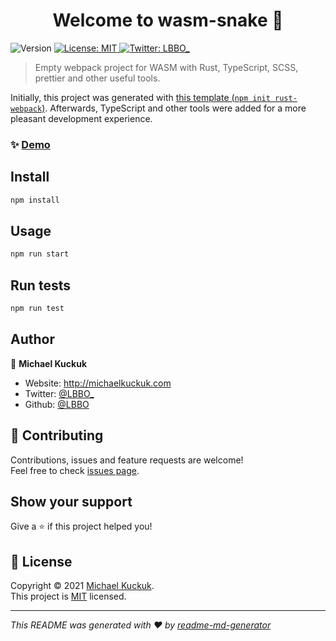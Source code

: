 <h1 align="center">Welcome to wasm-snake 👋</h1>
<p>
  <img alt="Version" src="https://img.shields.io/badge/dynamic/json?color=blue&url=https://raw.githubusercontent.com/LBBO/wasm-snake/main/package.json&query=$.version&label=version&cacheSeconds=2592000" />
  <a href="https://github.com/LBBO/wasm-snake/blob/main/LICENSE" target="_blank">
    <img alt="License: MIT" src="https://img.shields.io/github/license/LBBO/wasm-snake" />
  </a>
  <a href="https://twitter.com/LBBO_" target="_blank">
    <img alt="Twitter: LBBO_" src="https://img.shields.io/twitter/follow/LBBO_.svg?style=social" />
  </a>
</p>

> Empty webpack project for WASM with Rust, TypeScript, SCSS, prettier and other
> useful tools.

Initially, this project was generated with
[this template (`npm init rust-webpack`)](https://github.com/rustwasm/rust-webpack-template).
Afterwards, TypeScript and other tools were added for a more pleasant
development experience.

### ✨ [Demo](http://lbbo.github.io/wasm-snake/)

## Install

```sh
npm install
```

## Usage

```sh
npm run start
```

## Run tests

```sh
npm run test
```

## Author

👤 **Michael Kuckuk**

- Website: http://michaelkuckuk.com
- Twitter: [@LBBO\_](https://twitter.com/LBBO_)
- Github: [@LBBO](https://github.com/LBBO)

## 🤝 Contributing

Contributions, issues and feature requests are welcome!<br />Feel free to check
[issues page](https://github.com/LBBO/wasm-snake/issues).

## Show your support

Give a ⭐️ if this project helped you!

## 📝 License

Copyright © 2021 [Michael Kuckuk](https://github.com/LBBO).<br /> This project
is [MIT](https://github.com/LBBO/wasm-snake/blob/main/LICENSE) licensed.

---

_This README was generated with ❤️ by
[readme-md-generator](https://github.com/kefranabg/readme-md-generator)_
